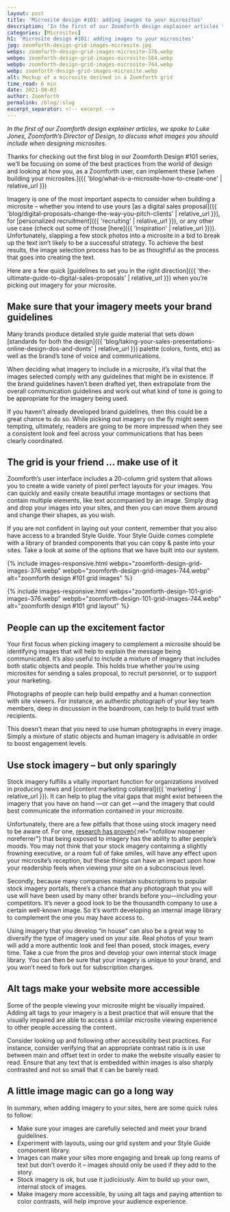 ```yaml
---
layout: post
title: 'Microsite design #101: adding images to your microsites'
description: 'In the first of our Zoomforth design explainer articles to discuss what images you should include when designing microsites.'
categories: [Microsites]
h1: 'Microsite design #101: adding images to your microsites'
jpg: zoomforth-design-grid-images-microsite.jpg
webps: zoomforth-design-grid-images-microsite-376.webp
webpm: zoomforth-design-grid-images-microsite-564.webp
webpb: zoomforth-design-grid-images-microsite-744.webp
webp: zoomforth-design-grid-images-microsite.webp
alt: Mockup of a microsite desined in a Zoomforth grid
time_read: 6 min
date: 2021-08-03
author: Zoomforth
permalink: /blog/:slug
excerpt_separator: <!-- excerpt -->
---
```

*In the first of our Zoomforth design explainer articles, we spoke to Luke Jones, Zoomforth’s Director of Design, to discuss what images you should include when designing microsites.*
<!-- excerpt -->

Thanks for checking out the first blog in our Zoomforth Design #101 series, we’ll be focusing on some of the best practices from the world of design and looking at how you, as a Zoomforth user, can implement these [when building your microsites.]({{ 'blog/what-is-a-microsite-how-to-create-one' | relative_url }})

Imagery is one of the most important aspects to consider when building a microsite – whether you intend to use yours [as a digital sales proposal]({{ 'blog/digital-proposals-change-the-way-you-pitch-clients' | relative_url }}), for [personalized recruitment]({{ 'recruiting' | relative_url }}), or any other use case (check out some of those [here]({{ 'inspiration' | relative_url }})). Unfortunately, slapping a few stock photos into a microsite in a bid to break up the text isn’t likely to be a successful strategy. To achieve the best results, the image selection process has to be as thoughtful as the process that goes into creating the text.

Here are a few quick [guidelines to set you in the right direction]({{ 'the-ultimate-guide-to-digital-sales-proposals' | relative_url }}) when you’re picking out imagery for your microsite.

## Make sure that your imagery meets your brand guidelines

Many brands produce detailed style guide material that sets down [standards for both the design]({{ 'blog/taking-your-sales-presentations-online-design-dos-and-donts' | relative_url }}) palette (colors, fonts, etc) as well as the brand’s tone of voice and communications.

When deciding what imagery to include in a microsite, it’s vital that the images selected comply with any guidelines that might be in existence. If the brand guidelines haven’t been drafted yet, then extrapolate from the overall communication guidelines and work out what kind of tone is going to be appropriate for the imagery being used.

If you haven’t already developed brand guidelines, then this could be a great chance to do so. While picking out imagery on the fly might seem tempting, ultimately, readers are going to be more impressed when they see a consistent look and feel across your communications that has been clearly coordinated.

## The grid is your friend … make use of it

Zoomforth’s user interface includes a 20-column grid system that allows you to create a wide variety of pixel perfect layouts for your images. You can quickly and easily create beautiful image montages or sections that contain multiple elements, like text accompanied by an image. Simply drag and drop your images into your sites, and then you can move them around and change their shapes, as you wish.

If you are not confident in laying out your content, remember that you also have access to a branded Style Guide. Your Style Guide comes complete with a library of branded components that you can copy & paste into your sites. Take a look at some of the options that we have built into our system.

{% include images-responsive.html webps="zoomforth-design-grid-images-376.webp" webpb="zoomforth-design-grid-images-744.webp" alt="zoomforth design #101 grid images" %}

{% include images-responsive.html webps="zoomforth-design-101-grid-images-376.webp" webpb="zoomforth-design-101-grid-images-744.webp" alt="zoomforth design #101 grid layout" %}

## People can up the excitement factor

Your first focus when picking imagery to complement a microsite should be identifying images that will help to explain the message being communicated. It’s also useful to include a mixture of imagery that includes both static objects and people. This holds true whether you’re using microsites for sending a sales proposal, to recruit personnel, or to support your marketing.

Photographs of people can help build empathy and a human connection with site viewers. For instance, an authentic photograph of your key team members, deep in discussion in the boardroom, can help to build trust with recipients.

This doesn’t mean that you need to use human photographs in every image. Simply a mixture of static objects and human imagery is advisable in order to boost engagement levels.

## Use stock imagery – but only sparingly

Stock imagery fulfills a vitally important function for organizations involved in producing news and [content marketing collateral]({{ 'marketing' | relative_url }}). It can help to plug the vital gaps that might exist between the imagery that you have on hand —or can get —and the imagery that could best communicate the information contained in your microsite.

Unfortunately, there are a few pitfalls that those using stock imagery need to be aware of. For one, [research has proven](https://cxl.com/blog/stock-photography-vs-real-photos-cant-use/){:rel="nofollow noopener noreferrer"} that being exposed to imagery has the ability to alter people’s moods. You may not think that your stock imagery containing a slightly frowning executive, or a room full of fake smiles, will have any effect upon your microsite’s reception, but these things can have an impact upon how your readership feels when viewing your site on a subconscious level.

Secondly, because many companies maintain subscriptions to popular stock imagery portals, there’s a chance that any photograph that you will use will have been used by many other brands before you—including your competitors. It’s never a good look to be the thousandth company to use a certain well-known image. So it’s worth developing an internal image library to complement the one you may have access to.

Using imagery that you develop “in house” can also be a great way to diversify the type of imagery used on your site. Real photos of your team will add a more authentic look and feel than posed, stock images, every time. Take a cue from the pros and develop your own internal stock image library. You can then be sure that your imagery is unique to your brand, and you won’t need to fork out for subscription charges.

## Alt tags make your website more accessible

Some of the people viewing your microsite might be visually impaired. Adding alt tags to your imagery is a best practice that will ensure that the visually impaired are able to access a similar microsite viewing experience to other people accessing the content.

Consider looking up and following other accessibility best practices. For instance, consider verifying that an appropriate contrast ratio is in use between main and offset text in order to make the website visually easier to read. Ensure that any text that is embedded within images is also sharply contrasted and not so small that it can be barely read.

## A little image magic can go a long way

In summary, when adding imagery to your sites, here are some quick rules to follow:

* Make sure your images are carefully selected and meet your brand guidelines.
* Experiment with layouts, using our grid system and your Style Guide component library.
* Images can make your sites more engaging and break up long reams of text but don’t overdo it – images should only be used if they add to the story.
* Stock imagery is ok, but use it judiciously. Aim to build up your own, internal stock of images.
* Make imagery more accessible, by using alt tags and paying attention to color contrasts, will help improve your audience experience.
